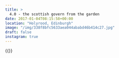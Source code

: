 ```yaml
---
title: >
  4.0 - the scottish govern from the garden
date: 2017-01-04T08:15:58+00:00
location: "Holyrood, Edinburgh"
image: "/img/338f8bfc5633aea044ababd46b414c27.jpg"
draft: false
instagram: true
---
```


{{<photo src="/img/338f8bfc5633aea044ababd46b414c27.jpg">}}
